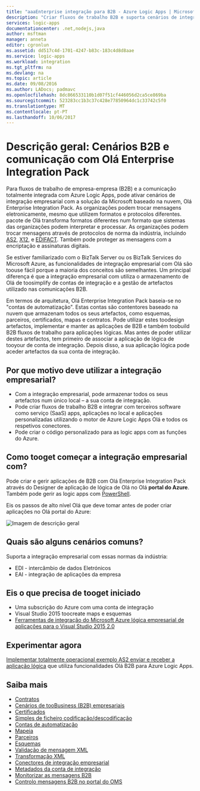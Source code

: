 ```yaml
---
title: "aaaEnterprise integração para B2B - Azure Logic Apps | Microsoft Docs"
description: "Criar fluxos de trabalho B2B e suporta cenários de integração do enterprise para aplicações lógicas com Olá Enterprise Integration Pack"
services: logic-apps
documentationcenter: .net,nodejs,java
author: msftman
manager: anneta
editor: cgronlun
ms.assetid: dd517c4d-1701-4247-b83c-183c4d8d8aae
ms.service: logic-apps
ms.workload: integration
ms.tgt_pltfrm: na
ms.devlang: na
ms.topic: article
ms.date: 09/08/2016
ms.author: LADocs; padmavc
ms.openlocfilehash: 8dc866533110b1d07f51cf446056d2ca5ce869ba
ms.sourcegitcommit: 523283cc1b3c37c428e77850964dc1c33742c5f0
ms.translationtype: MT
ms.contentlocale: pt-PT
ms.lasthandoff: 10/06/2017
---
```

# <a name="overview-b2b-scenarios-and-communication-with-hello-enterprise-integration-pack"></a>Descrição geral: Cenários B2B e comunicação com Olá Enterprise Integration Pack

Para fluxos de trabalho de empresa-empresa (B2B) e a comunicação totalmente integrada com Azure Logic Apps, pode ativar cenários de integração empresarial com a solução da Microsoft baseado na nuvem, Olá Enterprise Integration Pack. As organizações podem trocar mensagens eletronicamente, mesmo que utilizem formatos e protocolos diferentes. pacote de Olá transforma formatos diferentes num formato que sistemas das organizações podem interpretar e processar. As organizações podem trocar mensagens através de protocolos de norma da indústria, incluindo [AS2](../logic-apps/logic-apps-enterprise-integration-as2.md), [X12](logic-apps-enterprise-integration-x12.md), e [EDIFACT](../logic-apps/logic-apps-enterprise-integration-edifact.md). Também pode proteger as mensagens com a encriptação e assinaturas digitais.

Se estiver familiarizado com o BizTalk Server ou os BizTalk Services do Microsoft Azure, as funcionalidades de integração empresarial com Olá são toouse fácil porque a maioria dos conceitos são semelhantes. Um principal diferença é que a integração empresarial com utiliza o armazenamento de Olá de toosimplify de contas de integração e a gestão de artefactos utilizado nas comunicações B2B. 

Em termos de arquitetura, Olá Enterprise Integration Pack baseia-se no "contas de automatização". Estas contas são contentores baseado na nuvem que armazenam todos os seus artefactos, como esquemas, parceiros, certificados, mapas e contratos. Pode utilizar estes toodesign artefactos, implementar e manter as aplicações de B2B e também toobuild B2B fluxos de trabalho para aplicações lógicas. Mas antes de poder utilizar destes artefactos, tem primeiro de associar a aplicação de lógica de tooyour de conta de integração. Depois disso, a sua aplicação lógica pode aceder artefactos da sua conta de integração.

## <a name="why-should-you-use-enterprise-integration"></a>Por que motivo deve utilizar a integração empresarial?

* Com a integração empresarial, pode armazenar todos os seus artefactos num único local – a sua conta de integração.
* Pode criar fluxos de trabalho B2B e integrar com terceiros software como serviço (SaaS) apps, aplicações no local e aplicações personalizadas utilizando o motor de Azure Logic Apps Olá e todos os respetivos conectores.
* Pode criar o código personalizado para as logic apps com as funções do Azure.

## <a name="how-tooget-started-with-enterprise-integration"></a>Como tooget começar a integração empresarial com?

Pode criar e gerir aplicações de B2B com Olá Enterprise Integration Pack através do Designer de aplicação de lógica de Olá no Olá **portal do Azure**. Também pode gerir as logic apps com [PowerShell](https://msdn.microsoft.com/library/azure/mt652195.aspx "Logic apps do PowerShell tópicos").

Eis os passos de alto nível Olá que deve tomar antes de poder criar aplicações no Olá portal do Azure:

![Imagem de descrição geral](media/logic-apps-enterprise-integration-overview/overview-0.png)  

## <a name="what-are-some-common-scenarios"></a>Quais são alguns cenários comuns?

Suporta a integração empresarial com essas normas da indústria:

* EDI - intercâmbio de dados Eletrónicos
* EAI - integração de aplicações da empresa

## <a name="heres-what-you-need-tooget-started"></a>Eis o que precisa de tooget iniciado

* Uma subscrição do Azure com uma conta de integração
* Visual Studio 2015 toocreate maps e esquemas
* [Ferramentas de integração do Microsoft Azure lógica empresarial de aplicações para o Visual Studio 2015 2.0](https://aka.ms/vsmapsandschemas)  

## <a name="try-it-now"></a>Experimentar agora

[Implementar totalmente operacional exemplo AS2 enviar e receber a aplicação lógica](https://github.com/Azure/azure-quickstart-templates/tree/master/201-logic-app-as2-send-receive) que utiliza funcionalidades Olá B2B para Azure Logic Apps.

## <a name="learn-more"></a>Saiba mais
* [Contratos](../logic-apps/logic-apps-enterprise-integration-agreements.md "Saiba mais sobre contratos de integração do enterprise")
* [Cenários de tooBusiness (B2B) empresariais](../logic-apps/logic-apps-enterprise-integration-b2b.md "Saiba como toocreate Logic apps com funcionalidades de B2B")  
* [Certificados](logic-apps-enterprise-integration-certificates.md "Saiba mais sobre certificados de integração do enterprise")
* [Simples de ficheiro codificação/descodificação](logic-apps-enterprise-integration-flatfile.md "Saiba como tooencode e descodificar o conteúdo do ficheiro simples")  
* [Contas de automatização](../logic-apps/logic-apps-enterprise-integration-accounts.md "Saiba mais sobre contas de automatização")
* [Mapeia](../logic-apps/logic-apps-enterprise-integration-maps.md "Saiba mais sobre a maps de integração do enterprise")
* [Parceiros](logic-apps-enterprise-integration-partners.md "Saiba mais sobre a parceiros de integração do enterprise")
* [Esquemas](logic-apps-enterprise-integration-schemas.md "Saiba mais sobre esquemas de integração do enterprise")
* [Validação de mensagem XML](logic-apps-enterprise-integration-xml.md "Saiba como toovalidate XML mensagens com as Logic apps")
* [Transformação XML](logic-apps-enterprise-integration-transform.md "Saiba mais sobre a maps de integração do enterprise")
* [Conectores de integração empresarial](../connectors/apis-list.md "Saiba mais sobre os conectores de pacote de integração do enterprise")
* [Metadados da conta de integração](../logic-apps/logic-apps-enterprise-integration-metadata.md "Saiba mais sobre metadados da conta de integração")
* [Monitorizar as mensagens B2B](logic-apps-monitor-b2b-message.md "saber mais sobre a monitorização de mensagens B2B")
* [Controlo mensagens B2B no portal do OMS](logic-apps-track-b2b-messages-omsportal.md "Saiba mais sobre o controlo mensagens B2B no portal do OMS")

